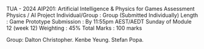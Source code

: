 TUA - 2024
AIP201: Artificial Intelligence & Physics for Games
  Assessment Physics / AI Project
  Individual/Group : Group (Submitted Individually)
  Length           : Game Prototype
  Submission       : By 11:55pm AEST/AEDT Sunday of Module 12 (week 12)
  Weighting        : 45%
  Total Marks      : 100 marks

Group:
  Dalton Christopher.
  Kenbe Yeung.
  Stefan Popa.
